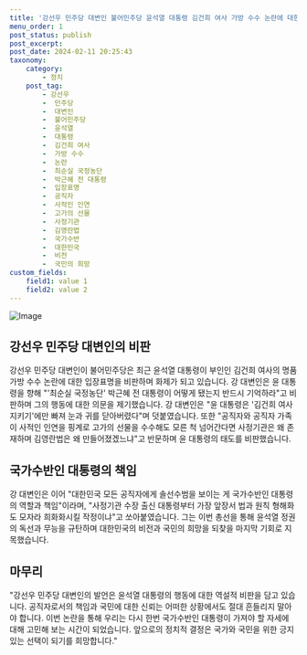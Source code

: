 ```yaml
---
title: '강선우 민주당 대변인 불어민주당 윤석열 대통령 김건희 여사 가방 수수 논란에 대한 입장표명 논란'
menu_order: 1
post_status: publish
post_excerpt: 
post_date: 2024-02-11 20:25:43
taxonomy:
    category:
        - 정치
    post_tag:
        - 강선우
        -  민주당
        -  대변인
        -  불어민주당
        -  윤석열
        -  대통령
        -  김건희 여사
        -  가방 수수
        -  논란
        -  최순실 국정농단
        -  박근혜 전 대통령
        -  입장표명
        -  공직자
        -  사적인 인연
        -  고가의 선물
        -  사정기관
        -  김영란법
        -  국가수반
        -  대한민국
        -  비전
        -  국민의 희망
custom_fields:
    field1: value 1
    field2: value 2
---
```


![Image](https://imgnews.pstatic.net/image/055/2024/02/11/0001129975_001_20240211161801139.jpg?type=w647)

## 강선우 민주당 대변인의 비판
강선우 민주당 대변인이 불어민주당은 최근 윤석열 대통령이 부인인 김건희 여사의 명품 가방 수수 논란에 대한 입장표명을 비판하며 화제가 되고 있습니다. 강 대변인은 윤 대통령을 향해 "'최순실 국정농단' 박근혜 전 대통령이 어떻게 됐는지 반드시 기억하라"고 비판하며 그의 행동에 대한 의문을 제기했습니다.
강 대변인은 "윤 대통령은 '김건희 여사 지키기'에만 빠져 눈과 귀를 닫아버렸다"며 덧붙였습니다. 또한 "공직자와 공직자 가족이 사적인 인연을 핑계로 고가의 선물을 수수해도 모른 척 넘어간다면 사정기관은 왜 존재하며 김영란법은 왜 만들어졌겠느냐"고 반문하며 윤 대통령의 태도를 비판했습니다.
## 국가수반인 대통령의 책임
강 대변인은 이어 "대한민국 모든 공직자에게 솔선수범을 보이는 게 국가수반인 대통령의 역할과 책임"이라며, "사정기관 수장 출신 대통령부터 가장 앞장서 법과 원칙 형해화도 모자라 희화화시킬 작정이냐"고 쏘아붙였습니다. 그는 이번 총선을 통해 윤석열 정권의 독선과 무능을 규탄하며 대한민국의 비전과 국민의 희망을 되찾을 마지막 기회로 지목했습니다.
## 마무리
"강선우 민주당 대변인의 발언은 윤석열 대통령의 행동에 대한 역설적 비판을 담고 있습니다. 공직자로서의 책임과 국민에 대한 신뢰는 어떠한 상황에서도 절대 흔들리지 말아야 합니다. 이번 논란을 통해 우리는 다시 한번 국가수반인 대통령이 가져야 할 자세에 대해 고민해 보는 시간이 되었습니다. 앞으로의 정치적 결정은 국가와 국민을 위한 긍지 있는 선택이 되기를 희망합니다."
